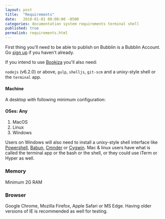 ```yaml
---
layout: post
title:  "Requirements"
date:   2018-01-01 00:00:00 -0500
categories: documentation system requirements terminal shell
published: true
permalink: requirements.html
---
```


First thing you'll need to be able to publish on Bubblin is a Bubblin Account. Go [sign up](https://bubblin.io/users/new) if you haven't already.

If you intend to use [Bookiza](http://bookiza.io) you'll also need:

`nodejs` (v6.2.0) or above, `gulp`, `shelljs`, `git-scm` and a unixy-style shell or the `terminal` app.


#### Machine
A desktop with following minimum configuration:

#### OSes: Any

1. MacOS
2. Linux
3. Windows

Users on Windows will also need to install a unixy-style shell interface like [Powershell](https://docs.microsoft.com/en-us/powershell/scripting/setup/installing-windows-powershell?view=powershell-6), [Babun](http://babun.github.io/), [Cmnder](https://github.com/cmderdev/cmder) or [Cygwin](https://www.cygwin.com/). Mac & linux users have what is called the terminal app or the bash or the shell, or they could use iTerm or Hyper as well.

### Memory
Minimum 2G RAM

### Browser
Google Chrome, Mozilla Firefox, Apple Safari or MS Edge. Having older versions of IE is recommended as well for testing.